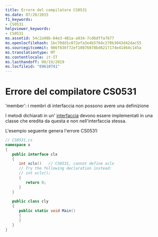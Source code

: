 ```yaml
---
title: Errore del compilatore CS0531
ms.date: 07/20/2015
f1_keywords:
- CS0531
helpviewer_keywords:
- CS0531
ms.assetid: 54c2a98b-84e3-481a-a934-7cd6dffa7677
ms.openlocfilehash: 1bc70dd1c072efa3e4b5764c270b3043d42dac55
ms.sourcegitcommit: 986f836f72ef10876878bd6217174e41464c145a
ms.translationtype: MT
ms.contentlocale: it-IT
ms.lasthandoff: 08/19/2019
ms.locfileid: "69610741"
---
```

# <a name="compiler-error-cs0531"></a>Errore del compilatore CS0531
'member': i membri di interfaccia non possono avere una definizione  
  
 I metodi dichiarati in un' [interfaccia](../language-reference/keywords/interface.md) devono essere implementati in una classe che eredita da questa e non nell'interfaccia stessa.  
  
 L'esempio seguente genera l'errore CS0531:  
  
```csharp  
// CS0531.cs  
namespace x  
{  
   public interface clx  
   {  
      int xclx()   // CS0531, cannot define xclx  
      // Try the following declaration instead:  
      // int xclx();  
      {  
         return 0;  
      }  
   }  
  
   public class cly  
   {  
      public static void Main()  
      {  
      }  
   }  
}  
```
